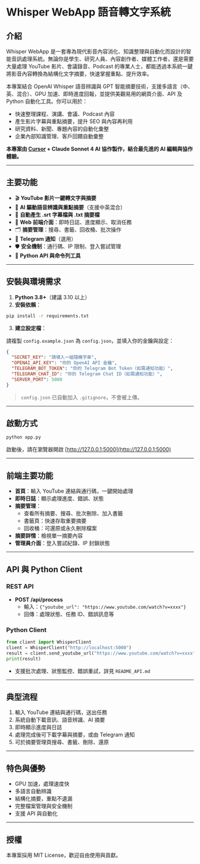 # Whisper WebApp 語音轉文字系統

## 介紹

Whisper WebApp 是一套專為現代影音內容消化、知識整理與自動化而設計的智能音訊處理系統。無論你是學生、研究人員、內容創作者、媒體工作者，還是需要大量處理 YouTube 影片、會議錄音、Podcast 的專業人士，都能透過本系統一鍵將影音內容轉換為結構化文字摘要，快速掌握重點、提升效率。

本專案結合 OpenAI Whisper 語音辨識與 GPT 智能摘要技術，支援多語言（中、英、混合）、GPU 加速、即時進度回報，並提供美觀易用的網頁介面、API 及 Python 自動化工具。你可以用於：

- 快速整理課程、演講、會議、Podcast 內容
- 產生影片字幕與重點摘要，提升 SEO 與內容再利用
- 研究資料、新聞、專題內容的自動化彙整
- 企業內部知識管理、客戶回饋自動彙整

**本專案由 [Cursor](https://www.cursor.so/) + Claude Sonnet 4 AI 協作製作，結合最先進的 AI 編輯與協作體驗。**

---

## 主要功能

- 🎬 **YouTube 影片一鍵轉文字與摘要**
- 🤖 **AI 驅動語音辨識與重點摘要**（支援中英混合）
- 📝 **自動產生 .srt 字幕檔與 .txt 摘要檔**
- 📱 **Web 前端介面**：即時日誌、進度顯示、取消任務
- 🗂️ **摘要管理**：搜尋、書籤、回收桶、批次操作
- 🔔 **Telegram 通知**（選用）
- 🛡️ **安全機制**：通行碼、IP 限制、登入嘗試管理
- 🧩 **Python API 與命令列工具**

---

## 安裝與環境需求

1. **Python 3.8+**（建議 3.10 以上）
2. **安裝依賴**：

```bash
pip install -r requirements.txt
```

3. **建立設定檔**：

請複製 `config.example.json` 為 `config.json`，並填入你的金鑰與設定：

```json
{
  "SECRET_KEY": "請填入一組隨機字串",
  "OPENAI_API_KEY": "你的 OpenAI API 金鑰",
  "TELEGRAM_BOT_TOKEN": "你的 Telegram Bot Token（如需通知功能）",
  "TELEGRAM_CHAT_ID": "你的 Telegram Chat ID（如需通知功能）",
  "SERVER_PORT": 5000
}
```

> `config.json` 已自動加入 `.gitignore`，不會被上傳。

---

## 啟動方式

```bash
python app.py
```

啟動後，請在瀏覽器開啟 [http://127.0.0.1:5000](http://127.0.0.1:5000)

---

## 前端主要功能

- **首頁**：輸入 YouTube 連結與通行碼，一鍵開始處理
- **即時日誌**：顯示處理進度、錯誤、狀態
- **摘要管理**：
  - 查看所有摘要、搜尋、批次刪除、加入書籤
  - 書籤頁：快速存取重要摘要
  - 回收桶：可還原或永久刪除檔案
- **摘要詳情**：檢視單一摘要內容
- **管理員介面**：登入嘗試紀錄、IP 封鎖狀態

---

## API 與 Python Client

### REST API

- **POST /api/process**
  - 輸入：`{"youtube_url": "https://www.youtube.com/watch?v=xxxx"}`
  - 回傳：處理狀態、任務 ID、錯誤訊息等

### Python Client

```python
from client import WhisperClient
client = WhisperClient("http://localhost:5000")
result = client.send_youtube_url("https://www.youtube.com/watch?v=xxxx")
print(result)
```

- 支援批次處理、狀態監控、錯誤重試，詳見 `README_API.md`

---

## 典型流程

1. 輸入 YouTube 連結與通行碼，送出任務
2. 系統自動下載音訊、語音辨識、AI 摘要
3. 即時顯示進度與日誌
4. 處理完成後可下載字幕與摘要，或由 Telegram 通知
5. 可於摘要管理頁搜尋、書籤、刪除、還原

---

## 特色與優勢

- GPU 加速，處理速度快
- 多語言自動辨識
- 結構化摘要，重點不遺漏
- 完整檔案管理與安全機制
- 支援 API 與自動化

---

## 授權

本專案採用 MIT License，歡迎自由使用與貢獻。 